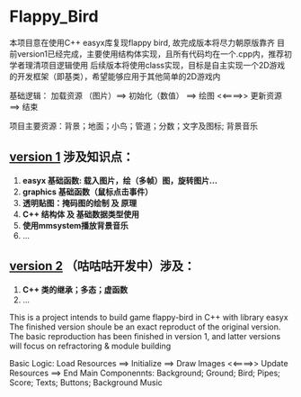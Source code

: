 # Flappy_Bird
 

本项目意在使用C++ easyx库复现flappy bird, 故完成版本将尽力朝原版靠齐
目前version1已经完成，主要使用结构体实现，且所有代码均在一个.cpp内，推荐初学者理清项目逻辑使用
后续版本将使用class实现，目标是自主实现一个2D游戏的开发框架（即基类），希望能够应用于其他简单的2D游戏内
 
基础逻辑： 加载资源 （图片）==> 初始化（数值） ==> 绘图 <<====>> 更新资源 ==> 结束

项目主要资源：背景；地面；小鸟；管道；分数；文字及图标; 背景音乐

## [version 1](https://github.com/Setsurinne/Flappy_Bird/blob/main/version1/Flappy_Bird/Flappy_Bird.cpp) 涉及知识点： 
1. **easyx 基础函数: 载入图片，绘（多帧）图，旋转图片...**
2. **graphics 基础函数（鼠标点击事件）**
3. **透明贴图：掩码图的绘制 及 原理**
4. **C++ 结构体 及 基础数据类型使用**
5. **使用mmsystem播放背景音乐**
6. ...
     
## [version 2](https://github.com/Setsurinne/Flappy_Bird/tree/main/version2/2D_gaming) （咕咕咕开发中）涉及：
1. **C++ 类的继承；多态；虚函数**
2. ...




This is a project intends to build game flappy-bird in C++ with library easyx
The finished version shoule be an exact reproduct of the original version.
The basic reproduction has been finished in version 1, and latter versions will focus on refractoring & module building

Basic Logic: Load Resources ==> Initialize ==> Draw Images <<====>> Update Resources ==> End
Main Componennts: Background; Ground; Bird; Pipes; Score; Texts; Buttons; Background Music
